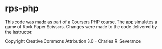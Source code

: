 # rps-php
This code was made as part of a Coursera PHP course. The app simulates a game of Rock Paper Scissors. Changes were made to the code delivered by the instructor.

Copyright Creative Commons Attribution 3.0 - Charles R. Severance
